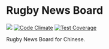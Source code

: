 # Rugby News Board

[![](https://api.travis-ci.org/crispgm/rugby-board.svg?branch=master)](https://travis-ci.org/crispgm/rugby-board)
[![Code Climate](https://codeclimate.com/github/crispgm/rugby-board/badges/gpa.svg)](https://codeclimate.com/github/crispgm/rugby-board)
[![Test Coverage](https://codeclimate.com/github/crispgm/rugby-board/badges/coverage.svg)](https://codeclimate.com/github/crispgm/rugby-board/coverage)

Rugby News Board for Chinese.
